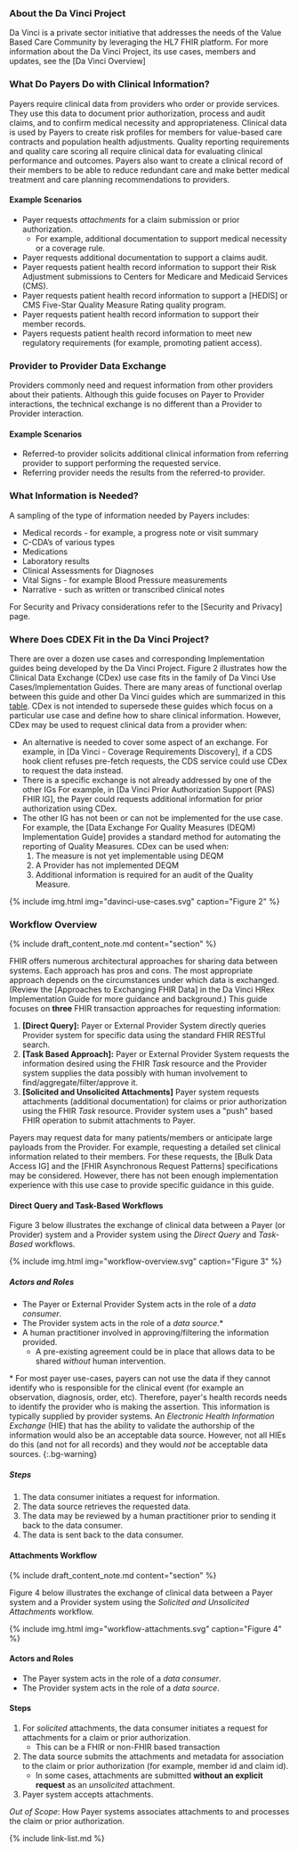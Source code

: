 ### About the Da Vinci Project

Da Vinci is a private sector initiative that addresses the needs of the Value Based Care Community by leveraging the HL7 FHIR platform.  For more information about the Da Vinci Project, its use cases, members and updates, see the [Da Vinci Overview]

### What Do Payers Do with Clinical Information?

Payers require clinical data from  providers who order or provide services. They use this data to document prior authorization, process and audit claims, and to confirm medical necessity and appropriateness.  Clinical data is used by Payers to create risk profiles for members for value-based care contracts and population health adjustments. Quality reporting requirements and quality care scoring all require clinical data for evaluating clinical performance and outcomes. <span class="bg-success" markdown="1">Payers also want to create a clinical record of their members to be able to reduce redundant care and make better medical treatment and care planning recommendations to providers.</span><!-- new-content -->

#### Example Scenarios

- <span class="bg-success" markdown="1">Payer requests *attachments* for a claim submission or prior authorization.</span><!-- new-content -->
  -  <span class="bg-success" markdown="1">For example, additional documentation to support medical necessity or a coverage rule.</span><!-- new-content -->
- Payer requests <span class="bg-success" markdown="1">additional documentation</span><!-- new-content --> to support a claims audit.
- Payer requests patient health record information to support their Risk Adjustment submissions to Centers for Medicare and Medicaid Services (CMS).
- Payer requests patient health record information to support a [HEDIS] or CMS Five-Star Quality Measure Rating quality program.
- Payer requests patient health record information to support their member records.
- Payers requests patient health record information to meet new regulatory requirements (for example, promoting patient access).

### Provider to Provider Data Exchange

 Providers commonly need and request information from other providers about their patients.  Although this guide focuses on Payer to Provider interactions, the technical exchange is no different than a Provider to Provider interaction.

#### Example Scenarios

 - Referred-to provider solicits additional clinical information from referring provider to support performing the requested service.
 - Referring provider needs the results from the referred-to provider.

### What Information is Needed?

A sampling of the type of information needed by Payers includes:

- Medical records - for example, a progress note or visit summary
- C-CDA’s of various types
- Medications
- Laboratory results
- Clinical Assessments for Diagnoses
- Vital Signs - for example Blood Pressure measurements
- Narrative - such as written or transcribed clinical notes


For Security and Privacy considerations refer to the [Security and Privacy] page.

### Where Does CDEX Fit in the Da Vinci Project?

There are over a dozen use cases and corresponding Implementation guides being developed by the Da Vinci Project.  Figure 2 illustrates how the Clinical Data Exchange (CDex) use case fits in the family of Da Vinci Use Cases/Implementation Guides.  There are many areas of functional overlap between this guide and other Da Vinci guides which are summarized in this [table](https://confluence.hl7.org/display/DVP/CDEX+Overlap+with+Other+DaVinci+IGs).  CDex is not intended to supersede these guides which focus on a particular use case and define how to share clinical information.  However, CDex may be used to request clinical data from a provider when:

- An alternative is needed to cover some aspect of an exchange. For example, in [Da Vinci - Coverage Requirements Discovery], if a CDS hook client refuses pre-fetch requests, the CDS service could use CDex to request the data instead.
- There is a specific exchange is not already addressed by one of the other IGs  For example, in [Da Vinci Prior Authorization Support (PAS) FHIR IG], the Payer could requests additional information for prior authorization using CDex.
- The other IG has not been or can not be implemented for the use case.  For example, the [Data Exchange For Quality Measures (DEQM) Implementation Guide] provides a standard method for automating the reporting of Quality Measures. CDex can be used when:
  1. The measure is not yet implementable using DEQM
  1. A Provider has not implemented DEQM
  1. Additional information is required for an audit of the Quality Measure.

{% include img.html img="davinci-use-cases.svg" caption="Figure 2" %}

### Workflow Overview

{% include draft_content_note.md  content="section" %}

<span class="bg-success" markdown="1">FHIR offers numerous architectural approaches for sharing data between systems. Each approach has pros and cons. The most appropriate approach depends on the circumstances under which data is exchanged.  (Review the [Approaches to Exchanging FHIR Data] in the Da Vinci HRex Implementation Guide for more guidance and background.)  This guide focuses on **three** FHIR transaction approaches for requesting information:</span><!-- new-content -->

1. **[Direct Query]:** <span class="bg-success" markdown="1">Payer or External Provider System</span><!-- new-content --> directly queries <span class="bg-success" markdown="1">Provider system</span><!-- new-content --> for specific data using the standard FHIR RESTful search.
2. **[Task Based Approach]:** <span class="bg-success" markdown="1">Payer or External Provider System</span><!-- new-content --> requests the information desired using the FHIR *Task* resource and the <span class="bg-success" markdown="1">Provider system</span><!-- new-content --> supplies the data possibly with human involvement to find/aggregate/filter/approve it.
3. **[Solicited and Unsolicited Attachments]** <span class="bg-success" markdown="1">Payer system requests attachments (additional documentation) for claims or prior authorization using the FHIR *Task* resource. Provider system uses a "push" based FHIR operation to submit attachments to Payer.</span><!-- new-content -->

<div markdown="1" class="stu-note">

<span class="bg-success" markdown="1">Payers may request data for many patients/members or anticipate large payloads from the Provider. For example, requesting a detailed set clinical information related to their members.  For these requests, the [Bulk Data Access IG] and the [FHIR Asynchronous Request Patterns] specifications may be considered.  However, there has not been enough implementation experience with this use case to provide specific guidance in this guide.</span><!-- new-content -->
</div>


#### Direct Query and Task-Based Workflows

Figure 3 below illustrates the exchange of clinical data between a Payer (or Provider) system and a Provider system using the *Direct Query* and *Task-Based* workflows.  

{% include img.html img="workflow-overview.svg" caption="Figure 3" %}

##### Actors and Roles

- The Payer or External Provider System acts in the role of a *data consumer*.
- The Provider system acts in the role of a *data source*.\*
- A human practitioner involved in approving/filtering the information provided.
  - A pre-existing agreement could be in place that allows data to be shared *without* human intervention.

\* For most payer use-cases, payers can not use the data if they cannot identify who is responsible for the clinical event (for example an observation, diagnosis, order, etc).  Therefore, payer's health records needs to identify the provider who is making the assertion. This information is typically supplied by provider systems.  An *Electronic Health Information Exchange* (HIE) that has the ability to validate the authorship of the information would also be an acceptable data source.  However, not all HIEs do this (and not for all records) and they would *not* be acceptable data sources.
{:.bg-warning}

##### Steps
1. The data consumer initiates a request for information.
1. The data source retrieves the requested data.
1. The data may be reviewed by a human practitioner prior to sending it back to the data consumer.
1. The data is sent back to the data consumer.

<div class="bg-success" markdown="1">


#### Attachments Workflow

{% include draft_content_note.md  content="section" %}

Figure 4 below illustrates the exchange of clinical data between a Payer system and a Provider system using the *Solicited and Unsolicited Attachments* workflow.

{% include img.html img="workflow-attachments.svg" caption="Figure 4" %}

#### Actors and Roles

- The Payer system acts in the role of a *data consumer*.
- The Provider system acts in the role of a *data source*.
  
</div><!-- new-content -->

#### Steps

1. For *solicited* attachments, the data consumer initiates a request for attachments for a claim or prior authorization.
    - This can be a FHIR or non-FHIR based transaction
2. The data source submits the attachments and metadata for association to the claim or prior authorization (for example, member id and claim id).
   - In some cases, attachments are submitted **without an explicit request** as an *unsolicited* attachment. 
3. Payer system accepts attachments.
 
*Out of Scope*: <span class="bg-success" markdown="1">How Payer systems associates attachments to and processes the claim or prior authorization.</span><!-- new-content -->

{% include link-list.md %}
